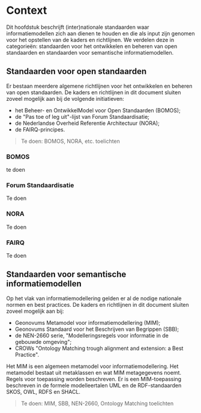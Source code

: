 # Context
Dit hoofdstuk beschrijft (inter)nationale standaarden waar informatiemodellen zich aan dienen te houden en die als input zijn genomen voor het opstellen van de kaders en richtlijnen. We verdelen deze in categorieën: standaarden voor het ontwikkelen en beheren van open standaarden en standaarden voor semantische informatiemodellen.

## Standaarden voor open standaarden
Er bestaan meerdere algemene richtlijnen voor het ontwikkelen en beheren van open standaarden. De kaders en richtlijnen in dit document sluiten zoveel mogelijk aan bij de volgende initiatieven:
- het Beheer- en OntwikkelModel voor Open Standaarden (BOMOS);
- de "Pas toe of leg uit"-lijst van Forum Standaardisatie;
- de Nederlandse Overheid Referentie Architectuur (NORA);
- de FAIRQ-principes.

> Te doen: BOMOS, NORA, etc. toelichten

### BOMOS
te doen

### Forum Standaardisatie
Te doen

### NORA
Te doen

### FAIRQ
Te doen

## Standaarden voor semantische informatiemodellen
Op het vlak van informatiemodellering gelden er al de nodige nationale normen en best practices. De kaders en richtlijnen in dit document sluiten zoveel mogelijk aan bij:
- Geonovums Metamodel voor informatiemodellering (MIM);
- Geonovums Standaard voor het Beschrijven van Begrippen (SBB);
- de NEN-2660 serie, "Modelleringsregels voor informatie in de gebouwde omgeving";
- CROWs "Ontology Matching trough alignment and extension: a Best Practice".

Het MIM is een algemeen metamodel voor informatiemodellering. Het metamodel bestaat uit metaklassen en wat MIM metagegevens noemt. Regels voor toepassing worden beschreven. Er is een MIM-toepassing beschreven in de formele modelleertalen UML en de RDF-standaarden SKOS, OWL, RDFS en SHACL.

> Te doen: MIM, SBB, NEN-2660, Ontology Matching toelichten